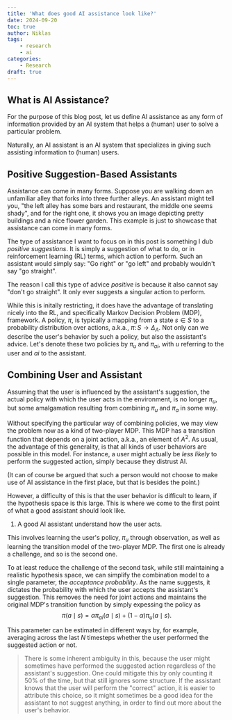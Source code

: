 ```yaml
---
title: 'What does good AI assistance look like?'
date: 2024-09-20
toc: true
author: Niklas
tags:
    - research
    - ai
categories:
    - Research
draft: true
---
```


## What is AI Assistance?
For the purpose of this blog post, let us define AI assistance as any form of information provided by an AI system that helps a (human) user to solve a particular problem.

Naturally, an AI assistant is an AI system that specializes in giving such assisting information to (human) users.

## Positive Suggestion-Based Assistants
Assistance can come in many forms. Suppose you are walking down an unfamiliar alley that forks into three further alleys. An assistant might tell you, "the left alley has some bars and restaurant, the middle one seems shady", and for the right one, it shows you an image depicting pretty buildings and a nice flower garden. This example is just to showcase that assistance can come in many forms.

The type of assistance I want to focus on in this post is something I dub *positive suggestions*. It is simply a suggestion of what to do, or in reinforcement learning (RL) terms, which action to perform. Such an assistant would simply say: "Go right" or "go left" and probably wouldn't say "go straight".

The reason I call this type of advice *positive* is because it also cannot say "don't go straight". It only ever suggests a singular action to perform.

While this is initally restricting, it does have the advantage of translating nicely into the RL, and specifically Markov Decision Problem (MDP), framework. A policy, $\pi$, is typically a mapping from a state $s \in S$ to a probability distribution over actions, a.k.a., $\pi \colon S \to \Delta_A$. Not only can we describe the user's behavior by such a policy, but also the assistant's advice. Let's denote these two policies by $\pi_u$ and $\pi_{ai}$, with $u$ referring to the user and $ai$ to the assistant.

## Combining User and Assistant
Assuming that the user is influenced by the assistant's suggestion, the actual policy with which the user acts in the environment, is no longer $\pi_u$, but some amalgamation resulting from combining $\pi_u$ and $\pi_a$ in some way.

Without specifying the particular way of combining policies, we may view the problem now as a kind of two-player MDP. This MDP has a transition function that depends on a joint action, a.k.a., an element of $A^2$.
As usual, the advantage of this generality, is that all kinds of user behaviors are possible in this model. For instance, a user might actually be *less likely* to perform the suggested action, simply because they distrust AI.

(It can of course be argued that such a person would not choose to make use of AI assistance in the first place, but that is besides the point.)

However, a difficulty of this is that the user behavior is difficult to learn, if the hypothesis space is this large. This is where we come to the first point of what a good assistant should look like.

1. A good AI assistant understand how the user acts.

This involves learning the user's policy, $\pi_u$ through observation, as well as learning the transition model of the two-player MDP. The first one is already a challenge, and so is the second one.

To at least reduce the challenge of the second task, while still maintaining a realistic hypothesis space, we can simplify the combination model to a single parameter, the *acceptance probability*. As the name suggests, it dictates the probability with which the user accepts the assistant's suggestion. This removes the need for joint actions and maintains the original MDP's transition function by simply expessing the policy as
$$\pi(a \mid s) = \alpha \pi_{ai}(a \mid s) + (1 - \alpha) \pi_u(a \mid s).$$

This parameter can be estimated in different ways by, for example, averaging across the last $N$ timesteps whether the user performed the suggested action or not.

> There is some inherent ambiguity in this, because the user might sometimes have performed the suggested action regardless of the assistant's suggestion. One could mitigate this by only counting it 50% of the time, but that still ignores some structure. If the assistant knows that the user will perform the "correct" action, it is easier to attribute this choice, so it might sometimes be a good idea for the assistant to not suggest anything, in order to find out more about the user's behavior.

